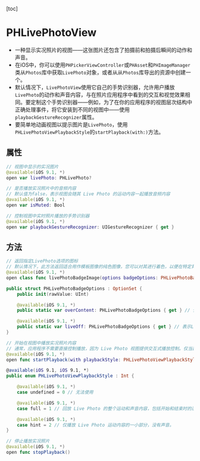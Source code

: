 [toc]

# PHLivePhotoView

-   一种显示实况照片的视图——这张图片还包含了拍摄前和拍摄后瞬间的动作和声音。
-   在iOS中，你可以使用`PHPickerViewController`或`PHAsset`和`PHImageManager`类从`Photos`库中获取`LivePhoto`对象，或者从从`Photos`库导出的资源中创建一个。
-   默认情况下，`LivePhotoView`使用它自己的手势识别器，允许用户播放`LivePhoto`的动作和声音内容，与在照片应用程序中看到的交互和视觉效果相同。要定制这个手势识别器——例如，为了在你的应用程序的视图层次结构中正确处理事件，将它安装到不同的视图中——使用`playbackGestureRecognizer`属性。
-   要简单地动画视图以提示图片是`LivePhoto`，使用`PHLivePhotoViewPlaybackStyle`的`startPlayback(with:)`方法。

## 属性

```swift
// 视图中显示的实况图片
@available(iOS 9.1, *)
open var livePhoto: PHLivePhoto?

// 是否播放实况照片中的音频内容
// 默认值为false，表示视图会随其 Live Photo 的运动内容一起播放音频内容
@available(iOS 9.1, *)
open var isMuted: Bool

// 控制视图中实时照片播放的手势识别器
@available(iOS 9.1, *)
open var playbackGestureRecognizer: UIGestureRecognizer { get }
```

## 方法

```swift
// 返回指定LivePhoto选项的图标
// 默认情况下，此方法返回适合用作模板图像的纯色图像，您可以对其进行着色，以便在特定背景下显示。(使用UIImage类来创建模板图像。)当您计划将图标覆盖在动画的Live Photo内容上时，添加overContent选项以获得一个提供额外背景对比度的图像(不适合模板使用)。
@available(iOS 9.1, *)
open class func livePhotoBadgeImage(options badgeOptions: PHLivePhotoBadgeOptions = []) -> UIImage

public struct PHLivePhotoBadgeOptions : OptionSet {
    public init(rawValue: UInt)

    @available(iOS 9.1, *)
    public static var overContent: PHLivePhotoBadgeOptions { get } // 使该图像可以直接显示在Live Photo的内容上

    @available(iOS 9.1, *)
    public static var liveOff: PHLivePhotoBadgeOptions { get } // 表示Live Photo已经关闭，将被当作静态图片处理(例如，用于共享)
}

// 开始在视图中播放实况照片内容
// 通常，应用程序不需要直接控制播放，因为 Live Photo 视图提供交互式播放控制。仅当适合非交互式播放时才使用此方法 - 例如，为内容短暂设置动画以指示视图包含实时照片而不是静止图像。
@available(iOS 9.1, *)
open func startPlayback(with playbackStyle: PHLivePhotoViewPlaybackStyle)

@available(iOS 9.1, iOS 9.1, *)
public enum PHLivePhotoViewPlaybackStyle : Int {

    @available(iOS 9.1, *)
    case undefined = 0 // 无法使用

    @available(iOS 9.1, *)
    case full = 1 // 回放 Live Photo 的整个运动和声音内容，包括开始和结束时的过渡效果

    @available(iOS 9.1, *)
    case hint = 2 // 仅播放 Live Photo 运动内容的一小部分，没有声音。
}

// 停止播放实况照片
@available(iOS 9.1, *)
open func stopPlayback()
```

